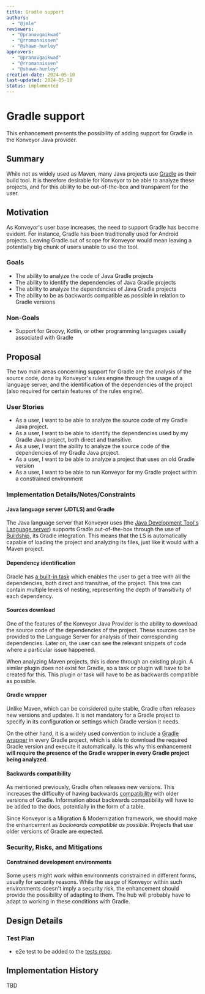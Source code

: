 ```yaml
---
title: Gradle support
authors:
  - "@jmle"
reviewers:
  - "@pranavgaikwad"
  - "@rromannissen"
  - "@shawn-hurley"
approvers:
  - "@pranavgaikwad"
  - "@rromannissen"
  - "@shawn-hurley"
creation-date: 2024-05-10
last-updated: 2024-05-10
status: implemented
---
```


# Gradle support

This enhancement presents the possibility of adding support for Gradle in the Konveyor Java provider.


## Summary

While not as widely used as Maven, many Java projects use [Gradle](https://gradle.org/) as their build tool. It is therefore desirable for Konveyor to be able to analyze these projects, and for this ability to be out-of-the-box and transparent for the user.

## Motivation

As Konveyor's user base increases, the need to support Gradle has become evident. For instance, Gradle has been traditionally used for Android projects. Leaving Gradle out of scope for Konveyor would mean leaving a potentially big chunk of users unable to use the tool.

### Goals

- The ability to analyze the code of Java Gradle projects
- The ability to identify the dependencies of Java Gradle projects
- The ability to analyze the dependencies of Java Gradle projects
- The ability to be as backwards compatible as possible in relation to Gradle versions

### Non-Goals

- Support for Groovy, Kotlin, or other programming languages usually associated with Gradle

## Proposal

The two main areas concerning support for Gradle are the analysis of the source code, done by Konveyor's rules engine through the usage of a language server, and the identification of the dependencies of the project (also required for certain features of the rules engine).

### User Stories

- As a user, I want to be able to analyze the source code of my Gradle Java project.
- As a user, I want to be able to identify the dependencies used by my Gradle Java project, both direct and transitive.
- As a user, I want the ability to analyze the source code of the dependencies of my Gradle Java project.
- As a user, I want to be able to analyze a project that uses an old Gradle version
- As a user, I want to be able to run Konveyor for my Gradle project within a constrained environment

### Implementation Details/Notes/Constraints

#### Java language server (JDTLS) and Gradle
The Java language server that Konveyor uses (the [Java Development Tool's Language server](https://github.com/eclipse-jdtls/eclipse.jdt.ls)) supports Gradle out-of-the-box through the use of [Buildship](https://github.com/eclipse/buildship), its Gradle integration. This means that the LS is automatically capable of loading the project and analyzing its files, just like it would with a Maven project.

#### Dependency identification
Gradle has [a built-in task](https://docs.gradle.org/current/userguide/viewing_debugging_dependencies.html) which enables the user to get a tree with all the dependencies, both direct and transitive, of the project. This tree can contain multiple levels of nesting, representing the depth of transitivity of each dependency.

#### Sources download
One of the features of the Konveyor Java Provider is the ability to download the source code of the dependencies of the project. These sources can be provided to the Language Server for analysis of their corresponding dependencies. Later on, the user can see the relevant snippets of code where a particular issue happened.

When analyzing Maven projects, this is done through an existing plugin. A similar plugin does not exist for Gradle, so a task or plugin will have to be created for this. This plugin or task will have to be as backwards compatible as possible.

#### Gradle wrapper
Unlike Maven, which can be considered quite stable, Gradle often releases new versions and updates. It is not mandatory for a Gradle project to specify in its configuration or settings which Gradle version it needs.

On the other hand, it is a widely used convention to include a [Gradle wrapper](https://docs.gradle.org/current/userguide/gradle_wrapper.html) in every Gradle project, which is able to download the required Gradle version and execute it automatically. Is this why this enhancement **will require the presence of the Gradle wrapper in every Gradle project being analyzed**.

#### Backwards compatibility
As mentioned previously, Gradle often releases new versions. This increases the difficulty of having backwards [compatibility](https://docs.gradle.org/current/userguide/compatibility.html) with older versions of Gradle.
Information about backwards compatibility will have to be added to the docs, potentially in the form of a table.

Since Konveyor is a Migration & Modernization framework, we should make the enhancement as *backwards compatible as possible*. Projects that use older versions of Gradle are expected.

### Security, Risks, and Mitigations

#### Constrained development environments
Some users might work within environments constrained in different forms, usually for security reasons. While the usage of Konveyor within such environments doesn't imply a security risk, the enhancement should provide the possibility of adapting to them. The hub will probably have to adapt to working in these conditions with Gradle.

## Design Details

### Test Plan

- e2e test to be added to the [tests repo](https://github.com/konveyor/go-konveyor-tests).

## Implementation History
TBD

